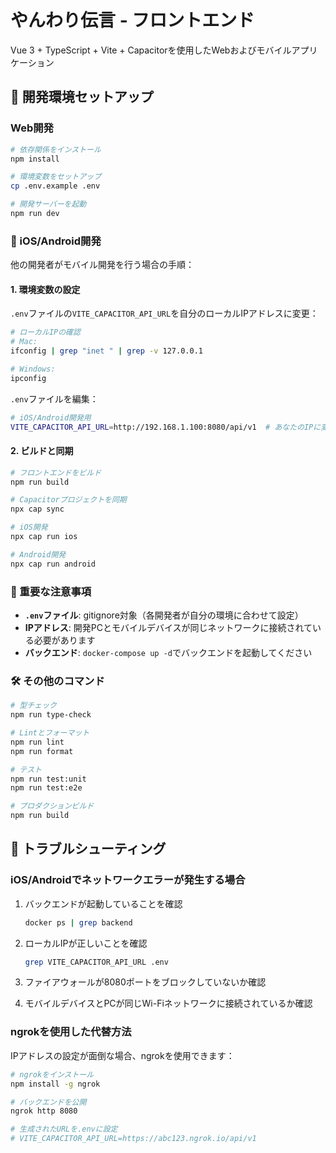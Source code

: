 # やんわり伝言 - フロントエンド

Vue 3 + TypeScript + Vite + Capacitorを使用したWebおよびモバイルアプリケーション

## 🚀 開発環境セットアップ

### Web開発

```bash
# 依存関係をインストール
npm install

# 環境変数をセットアップ
cp .env.example .env

# 開発サーバーを起動
npm run dev
```

### 📱 iOS/Android開発

他の開発者がモバイル開発を行う場合の手順：

#### 1. 環境変数の設定

`.env`ファイルの`VITE_CAPACITOR_API_URL`を自分のローカルIPアドレスに変更：

```bash
# ローカルIPの確認
# Mac: 
ifconfig | grep "inet " | grep -v 127.0.0.1

# Windows: 
ipconfig
```

`.env`ファイルを編集：
```bash
# iOS/Android開発用
VITE_CAPACITOR_API_URL=http://192.168.1.100:8080/api/v1  # あなたのIPに変更
```

#### 2. ビルドと同期

```bash
# フロントエンドをビルド
npm run build

# Capacitorプロジェクトを同期
npx cap sync

# iOS開発
npx cap run ios

# Android開発
npx cap run android
```

### 📝 重要な注意事項

- **`.env`ファイル**: gitignore対象（各開発者が自分の環境に合わせて設定）
- **IPアドレス**: 開発PCとモバイルデバイスが同じネットワークに接続されている必要があります
- **バックエンド**: `docker-compose up -d`でバックエンドを起動してください

### 🛠️ その他のコマンド

```bash
# 型チェック
npm run type-check

# Lintとフォーマット
npm run lint
npm run format

# テスト
npm run test:unit
npm run test:e2e

# プロダクションビルド
npm run build
```

## 🔧 トラブルシューティング

### iOS/Androidでネットワークエラーが発生する場合

1. バックエンドが起動していることを確認
   ```bash
   docker ps | grep backend
   ```

2. ローカルIPが正しいことを確認
   ```bash
   grep VITE_CAPACITOR_API_URL .env
   ```

3. ファイアウォールが8080ポートをブロックしていないか確認

4. モバイルデバイスとPCが同じWi-Fiネットワークに接続されているか確認

### ngrokを使用した代替方法

IPアドレスの設定が面倒な場合、ngrokを使用できます：

```bash
# ngrokをインストール
npm install -g ngrok

# バックエンドを公開
ngrok http 8080

# 生成されたURLを.envに設定
# VITE_CAPACITOR_API_URL=https://abc123.ngrok.io/api/v1
```